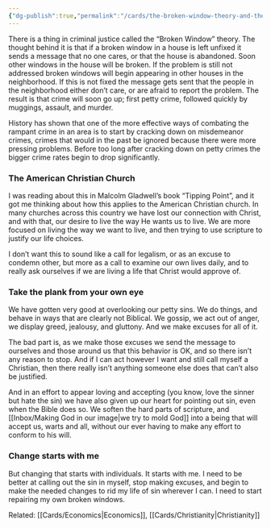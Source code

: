 ```yaml
---
{"dg-publish":true,"permalink":"/cards/the-broken-window-theory-and-the-american-church/"}
---
```


There is a thing in criminal justice called the “Broken Window” theory. The thought behind it is that if a broken window in a house is left unfixed it sends a message that no one cares, or that the house is abandoned. Soon other windows in the house will be broken. If the problem is still not addressed broken windows will begin appearing in other houses in the neighborhood. If this is not fixed the message gets sent that the people in the neighborhood either don’t care, or are afraid to report the problem. The result is that crime will soon go up; first petty crime, followed quickly by muggings, assault, and murder.

History has shown that one of the more effective ways of combating the rampant crime in an area is to start by cracking down on misdemeanor crimes, crimes that would in the past be ignored because there were more pressing problems. Before too long after cracking down on petty crimes the bigger crime rates begin to drop significantly.

### The American Christian Church

I was reading about this in Malcolm Gladwell’s book “Tipping Point”, and it got me thinking about how this applies to the American Christian church. In many churches across this country we have lost our connection with Christ, and with that, our desire to live the way He wants us to live. We are more focused on living the way we want to live, and then trying to use scripture to justify our life choices.

I don’t want this to sound like a call for legalism, or as an excuse to condemn other, but more as a call to examine our own lives daily, and to really ask ourselves if we are living a life that Christ would approve of.

### Take the plank from your own eye

We have gotten very good at overlooking our petty sins. We do things, and behave in ways that are clearly not Biblical. We gossip, we act out of anger, we display greed, jealousy, and gluttony. And we make excuses for all of it.

The bad part is, as we make those excuses we send the message to ourselves and those around us that this behavior is OK, and so there isn’t any reason to stop. And if I can act however I want and still call myself a Christian, then there really isn’t anything someone else does that can’t also be justified.

And in an effort to appear loving and accepting (you know, love the sinner but hate the sin) we have also given up our heart for pointing out sin, even when the Bible does so. We soften the hard parts of scripture, and [[Inbox/Making God in our image\|we try to mold God]] into a being that will accept us, warts and all, without our ever having to make any effort to conform to his will.

### Change starts with me

But changing that starts with individuals. It starts with me. I need to be better at calling out the sin in myself, stop making excuses, and begin to make the needed changes to rid my life of sin wherever I can. I need to start repairing my own broken windows.


Related:  [[Cards/Economics\|Economics]], [[Cards/Christianity\|Christianity]]